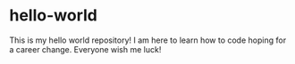 # hello-world
This is my hello world repository!
I am here to learn how to code hoping for a career change.  Everyone wish me luck!
